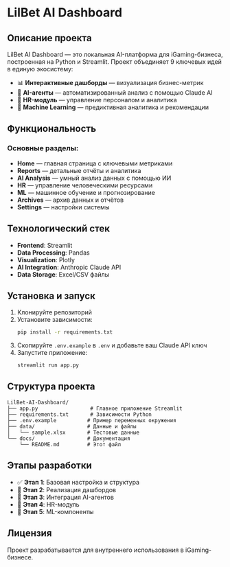 # LilBet AI Dashboard

## Описание проекта

LilBet AI Dashboard — это локальная AI-платформа для iGaming-бизнеса, построенная на Python и Streamlit. Проект объединяет 9 ключевых идей в единую экосистему:

- 📊 **Интерактивные дашборды** — визуализация бизнес-метрик
- 🤖 **AI-агенты** — автоматизированный анализ с помощью Claude AI
- 👥 **HR-модуль** — управление персоналом и аналитика
- 🧠 **Machine Learning** — предиктивная аналитика и рекомендации

## Функциональность

### Основные разделы:
- **Home** — главная страница с ключевыми метриками
- **Reports** — детальные отчёты и аналитика
- **AI Analysis** — умный анализ данных с помощью ИИ
- **HR** — управление человеческими ресурсами
- **ML** — машинное обучение и прогнозирование
- **Archives** — архив данных и отчётов
- **Settings** — настройки системы

## Технологический стек

- **Frontend**: Streamlit
- **Data Processing**: Pandas
- **Visualization**: Plotly
- **AI Integration**: Anthropic Claude API
- **Data Storage**: Excel/CSV файлы

## Установка и запуск

1. Клонируйте репозиторий
2. Установите зависимости:
   ```bash
   pip install -r requirements.txt
   ```
3. Скопируйте `.env.example` в `.env` и добавьте ваш Claude API ключ
4. Запустите приложение:
   ```bash
   streamlit run app.py
   ```

## Структура проекта

```
LilBet-AI-Dashboard/
├── app.py                 # Главное приложение Streamlit
├── requirements.txt       # Зависимости Python
├── .env.example          # Пример переменных окружения
├── data/                 # Данные и файлы
│   └── sample.xlsx       # Тестовые данные
└── docs/                 # Документация
    └── README.md         # Этот файл
```

## Этапы разработки

- ✅ **Этап 1**: Базовая настройка и структура
- 🔄 **Этап 2**: Реализация дашбордов
- 🔄 **Этап 3**: Интеграция AI-агентов
- 🔄 **Этап 4**: HR-модуль
- 🔄 **Этап 5**: ML-компоненты

## Лицензия

Проект разрабатывается для внутреннего использования в iGaming-бизнесе.